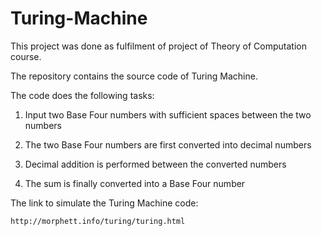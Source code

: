 # Turing-Machine

This project was done as fulfilment of project of Theory of Computation course.

The repository contains the source code of Turing Machine.

The code does the following tasks:

1. Input two Base Four numbers with sufficient spaces between the two numbers

2. The two Base Four numbers are first converted into decimal numbers

3. Decimal addition is performed between the converted numbers

4. The sum is finally converted into a Base Four number

The link to simulate the Turing Machine code:

    http://morphett.info/turing/turing.html